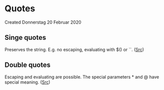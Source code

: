 # Quotes
Created Donnerstag 20 Februar 2020

Singe quotes
------------
Preserves the string. E.g. no escaping, evaluating with $() or ``. ([Src](https://www.gnu.org/software/bash/manual/html_node/Single-Quotes.html))

Double quotes
-------------
Escaping and evaluating are possible. The special parameters * and @ have special meaning. ([Src](https://www.gnu.org/software/bash/manual/html_node/Double-Quotes.html))

